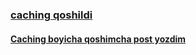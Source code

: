 ### [caching qoshildi](https://github.com/AbuProgrammiy/Homework/tree/master/95-dars-home)
#### [Caching boyicha qoshimcha post yozdim](https://roan-source-9c7.notion.site/Memory-Caching-5fe14c765ba841c69a6f8e351d69fb4a?pvs=4)
